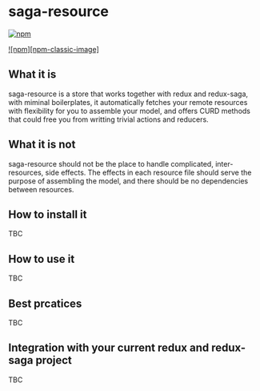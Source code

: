 saga-resource
=============
[![npm][npm-image]][npm-url]

[![npm][npm-classic-image]][npm-url]

## What it is
saga-resource is a store that works together with redux and redux-saga, with miminal boilerplates, it automatically fetches your remote resources with flexibility for you to assemble your model, and offers CURD methods that could free you from writting trivial actions and reducers.

## What it is not
saga-resource should not be the place to handle complicated, inter-resources, side effects. The effects in each resource file should serve the purpose of assembling the model, and there should be no dependencies between resources.

## How to install it
TBC

## How to use it
TBC

## Best prcatices
TBC

## Integration with your current redux and redux-saga project
TBC

[npm-image]: https://img.shields.io/npm/v/saga-resource.svg?style=flat
[npm-url]: https://www.npmjs.com/package/saga-resource
